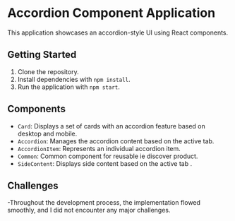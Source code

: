 # Accordion Component Application

This application showcases an accordion-style UI using React components.

## Getting Started

1. Clone the repository.
2. Install dependencies with `npm install`.
3. Run the application with `npm start`.

## Components

- `Card`: Displays a set of cards with an accordion feature based on desktop and mobile.
- `Accordion`: Manages the accordion content based on the active tab.
- `AccordionItem`: Represents an individual accordion item.
- `Common`: Common component for reusable ie discover product.
- `SideContent`: Displays side content based on the active tab .

## Challenges

-Throughout the development process, the implementation flowed smoothly, and I did not encounter any major challenges.

